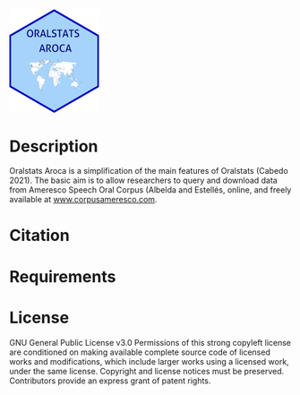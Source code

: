 <img src="images/aroca.png" alt="drawing" width="160"/> 

# Description

Oralstats Aroca is a simplification of the main features of Oralstats (Cabedo 2021). The basic aim is to allow researchers to query and download data from Ameresco Speech Oral Corpus (Albelda and Estellés, online, and freely available at www.corpusameresco.com.

# Citation

# Requirements

# License

GNU General Public License v3.0 Permissions of this strong copyleft license are conditioned on making available complete source code of licensed works and modifications, which include larger works using a licensed work, under the same license. Copyright and license notices must be preserved. Contributors provide an express grant of patent rights.
